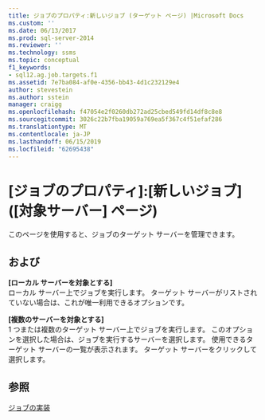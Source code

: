 ```yaml
---
title: ジョブのプロパティ:新しいジョブ (ターゲット ページ) |Microsoft Docs
ms.custom: ''
ms.date: 06/13/2017
ms.prod: sql-server-2014
ms.reviewer: ''
ms.technology: ssms
ms.topic: conceptual
f1_keywords:
- sql12.ag.job.targets.f1
ms.assetid: 7e7ba084-af0e-4356-bb43-4d1c232129e4
author: stevestein
ms.author: sstein
manager: craigg
ms.openlocfilehash: f47054e2f0260db272ad25cbed549fd14df8c8e8
ms.sourcegitcommit: 3026c22b7fba19059a769ea5f367c4f51efaf286
ms.translationtype: MT
ms.contentlocale: ja-JP
ms.lasthandoff: 06/15/2019
ms.locfileid: "62695438"
---
```

# <a name="job-properties-new-job-targets-page"></a>[ジョブのプロパティ]:[新しいジョブ] ([対象サーバー] ページ)
  このページを使用すると、ジョブのターゲット サーバーを管理できます。  
  
## <a name="options"></a>および  
 **[ローカル サーバーを対象とする]**  
 ローカル サーバー上でジョブを実行します。 ターゲット サーバーがリストされていない場合は、これが唯一利用できるオプションです。  
  
 **[複数のサーバーを対象とする]**  
 1 つまたは複数のターゲット サーバー上でジョブを実行します。 このオプションを選択した場合は、ジョブを実行するサーバーを選択します。 使用できるターゲット サーバーの一覧が表示されます。 ターゲット サーバーをクリックして選択します。  
  
## <a name="see-also"></a>参照  
 [ジョブの実装](implement-jobs.md)  
  
  
